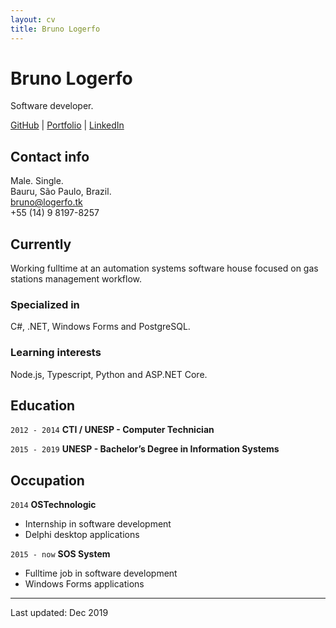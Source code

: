 ```yaml
---
layout: cv
title: Bruno Logerfo
---
```

# Bruno Logerfo
Software developer.

<div id="webaddress">
<a href="https://github.com/Logerfo">GitHub</a>
| <a href="https://logerfo.tk">Portfolio</a>
| <a href="https://www.linkedin.com/in/logerfo/">LinkedIn</a>
</div>

## Contact info
Male. Single.  
Bauru, São Paulo, Brazil.  
<a href="mailto:bruno@logerfo.tk">bruno@logerfo.tk</a>  
+55 (14) 9 8197-8257

## Currently

Working fulltime at an automation systems software house focused on gas stations management workflow.

### Specialized in

C#, .NET, Windows Forms and PostgreSQL.

### Learning interests

Node.js, Typescript, Python and ASP.NET Core.

## Education

`2012 - 2014`
__CTI / UNESP - Computer Technician__

`2015 - 2019`
__UNESP - Bachelor’s Degree in Information Systems__

## Occupation

`2014`
__OSTechnologic__

- Internship in software development
- Delphi desktop applications

`2015 - now`
__SOS System__

- Fulltime job in software development
- Windows Forms applications

---
Last updated: Dec 2019

